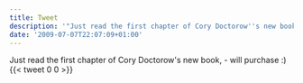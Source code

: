 ```yaml
---
title: Tweet
description: '"Just read the first chapter of Cory Doctorow''s new book,  - will purchase :)"'
date: '2009-07-07T22:07:09+01:00'
---
```

Just read the first chapter of Cory Doctorow's new book,  - will purchase :)
      {{< tweet 0 0 >}}
    
